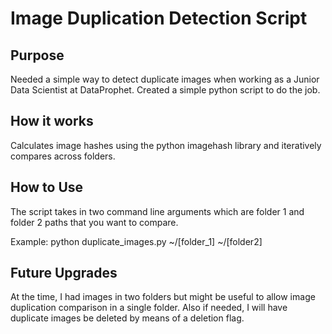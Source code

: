 # Image Duplication Detection Script

## Purpose 

Needed a simple way to detect duplicate images when working as a Junior Data Scientist at DataProphet. Created a simple python script to do the job. 

## How it works

Calculates image hashes using the python imagehash library and iteratively compares across folders.

## How to Use

The script takes in two command line arguments which are folder 1 and folder 2 paths that you want to compare. 

Example: python duplicate_images.py ~/[folder_1] ~/[folder2]

## Future Upgrades

At the time, I had images in two folders but might be useful to allow image duplication comparison in a single folder. Also if needed, I will have duplicate images be deleted by means of a deletion flag.
